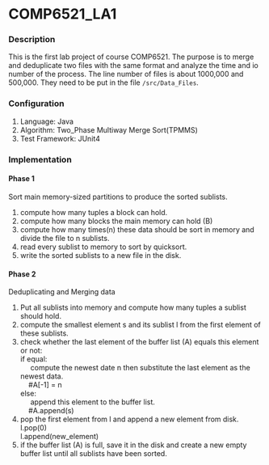 # COMP6521_LA1

### Description
This is the first lab project of course COMP6521. The purpose is to merge and deduplicate two files with the same format and analyze the time and io number of the process. The line number of files is about 1000,000 and 500,000. They need to be put in the file `/src/Data_Files`.

### Configuration
1. Language: Java
2. Algorithm: Two_Phase Multiway Merge Sort(TPMMS)
3. Test Framework: JUnit4

### Implementation
#### Phase 1
Sort main memory-sized partitions to produce the sorted sublists.
1. compute how many tuples a block can hold. 
2. compute how many blocks the main memory can hold (B)
3. compute how many times(n) these data should be sort in memory and divide the file to n sublists. 
4. read every sublist to memory to sort by quicksort.
5. write the sorted sublists to a new file in the disk.

#### Phase 2
Deduplicating and Merging data
1. Put all sublists into memory and compute how many tuples a sublist should hold.
2. compute the smallest element s and its sublist l from the first element of these sublists.
3. check whether the last element of the buffer list (A) equals this element or not:  
   if equal:  
   &nbsp;&nbsp;&nbsp;&nbsp; compute the newest date n then substitute the last element as the newest data.  
   &nbsp;&nbsp;&nbsp;&nbsp;#A[-1] = n  
   else:  
   &nbsp;&nbsp;&nbsp;&nbsp; append this element to the buffer list.  
   &nbsp;&nbsp;&nbsp;&nbsp;#A.append(s)
4. pop the first element from l and append a new element from disk.  
   l.pop(0)  
   l.append(new_element)
5. if the buffer list (A) is full, save it in the disk and create a new empty buffer list until all sublists have been sorted.

